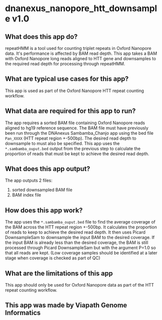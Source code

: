 # dnanexus_nanopore_htt_downsample v1.0

## What does this app do?
repeatHMM is a tool used for counting triplet repeats in Oxford Nanopore data. It's performance is affected by BAM read depth. This app takes a BAM with Oxford Nanopore long reads aligned to HTT gene and downsamples to the required read depth for processing through repeatHMM.

## What are typical use cases for this app?
This app is used as part of the Oxford Nanopore HTT repeat counting workflow.

## What data are required for this app to run?
The app requires a sorted BAM file containing Oxford Nanopore reads aligned to hg19 reference sequence. The BAM file must have previously been run through the DNAnexus Sambamba_Chanjo app using the bed file `Pan_XXXX` (HTT repeat region +-500bp). The desired read depth to downsample to must also be specified. This app uses the `*.sambamba_ouput.bed` output from the previous step to calculate the proportion of reads that must be kept to achieve the desired read depth. 

## What does this app output?
The app outputs 2 files:
1. sorted downsampled BAM file
2. BAM index file

## How does this app work?
The app uses the `*.sambamba_ouput.bed` file to find the average coverage of the BAM across the HTT repeat region +-500bp. It calculates the proportion of reads to keep to achieve the desired read depth. It then uses Picard DownsampleSam to downsample the input BAM to the desired coverage. If the input BAM is already less than the desired coverage, the BAM is still processed through Picard DownsampleSam but with the argument P=1.0 so that all reads are kept. (Low coverage samples should be identified at a later stage when coverage is checked as part of QC) 

## What are the limitations of this app
This app should only be used for Oxford Nanopore data as part of the HTT repeat counting workflow.

## This app was made by Viapath Genome Informatics 